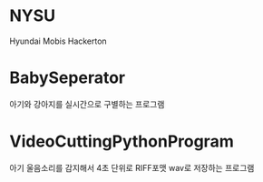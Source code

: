 # NYSU
Hyundai Mobis Hackerton


# BabySeperator
아기와 강아지를 실시간으로 구별하는 프로그램

# VideoCuttingPythonProgram
아기 울음소리를 감지해서 4초 단위로 RIFF포맷 wav로 저장하는 프로그램
